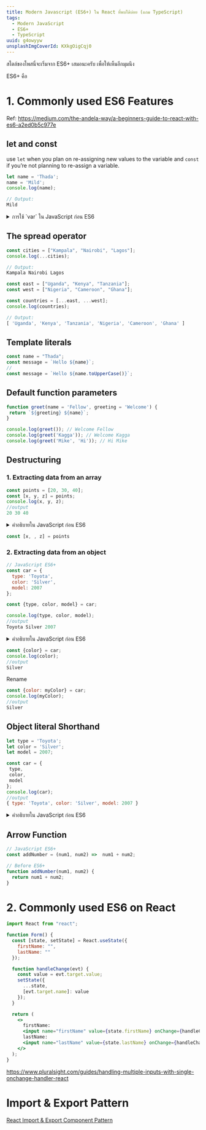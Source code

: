 ```yaml
---
title: Modern Javascript (ES6+) ใน React ที่พบได้บ่อย (แถม TypeScript)
tags:
  - Modern JavaScript
  - ES6+
  - TypeScript
uuid: g4owyyw
unsplashImgCoverId: KXkgOigCqj0
---
```


สไตล์ของโพสนี่จะเริ่มจาก ES6+ เสมอนะครับ เพื่อให้เห็นอีกมุมนึง

ES6+ คือ

# 1. Commonly used ES6 Features

Ref: https://medium.com/the-andela-way/a-beginners-guide-to-react-with-es6-a2ed0b5c977e

## let and const

use `let` when you plan on re-assigning new values to the variable and `const` if you’re not planning to re-assign a variable.

```js
let name = 'Thada';
name = 'Mild';
console.log(name);

// Output:
Mild
```

<details>
<summary>การใช้ `var` ใน JavaScript ก่อน ES6</summary>

`var` is always global scope.

</details>

## The spread operator
```js
const cities = ["Kampala", "Nairobi", "Lagos"];
console.log(...cities);

// Output:
Kampala Nairobi Lagos
```

```js
const east = ["Uganda", "Kenya", "Tanzania"];
const west = ["Nigeria", "Cameroon", "Ghana"];

const countries = [...east, ...west];
console.log(countries);

// Output:
[ 'Uganda', 'Kenya', 'Tanzania', 'Nigeria', 'Cameroon', 'Ghana' ]
```
## Template literals

```js
const name = "Thada";
const message = `Hello ${name}`;
//
const message = `Hello ${name.toUpperCase()}`;
```



## Default function parameters

```js
function greet(name = 'Fellow', greeting = 'Welcome') {
 return `${greeting} ${name}`;
}

console.log(greet()); // Welcome Fellow
console.log(greet('Kagga')); // Welcome Kagga
console.log(greet('Mike', 'Hi')); // Hi Mike
```

## Destructuring

### 1. Extracting data from an array

```js
const points = [20, 30, 40];
const [x, y, z] = points;
console.log(x, y, z);
//output
20 30 40
```

<details>
<summary>คำอธิบายใน JavaScript ก่อน ES6</summary>

```js
const points = [20, 30, 40];
const x = points[0];
const y = points[1];
const z = points[2];
console.log(x, y, z);

//output
20 30 40
```

</details>

```js
const [x, , z] = points
```
### 2. Extracting data from an object

```js
// JavaScript ES6+
const car = {
  type: 'Toyota',
  color: 'Silver',
  model: 2007
};

const {type, color, model} = car;

console.log(type, color, model);
//output
Toyota Silver 2007
```

<details>
<summary>คำอธิบายใน JavaScript ก่อน ES6</summary>

```js
// Before ES6+
const car = {
  type: 'Toyota',
  color: 'Silver',
  model: 2007
  };

const type = car.type;
const color = car.color;
const model = car.model;

console.log(type, color, model);
//output
Toyota Silver 2007
```

</details>

```js
const {color} = car;
console.log(color);
//output
Silver
```

Rename

```js
const {color: myColor} = car;
console.log(myColor);
//output
Silver
```

## Object literal Shorthand

```js
let type = 'Toyota';
let color = 'Silver';
let model = 2007;

const car = {
 type,
 color,
 model
};
console.log(car);
//output
{ type: 'Toyota', color: 'Silver', model: 2007 }
```

<details>
<summary>คำอธิบายใน JavaScript ก่อน ES6</summary>

```js
// Before ES6+
const car = {
  type: type,
  color: color,
  model: model,
};
```

</details>

## Arrow Function

```js
// JavaScript ES6+
const addNumber = (num1, num2) =>  num1 + num2;

// Before ES6+
function addNumber(num1, num2) {
  return num1 + num2;
}
```


# 2. Commonly used ES6 on React

```jsx
import React from "react";

function Form() {
  const [state, setState] = React.useState({
    firstName: "",
    lastName: ""
  });

  function handleChange(evt) {
    const value = evt.target.value;
    setState({
      ...state,
      [evt.target.name]: value
    });
  }

  return (
    <>
      firstName:
      <input name="firstName" value={state.firstName} onChange={handleChange} />
      lastName:
      <input name="lastName" value={state.lastName} onChange={handleChange} />
    </>
  );
}
```

https://www.pluralsight.com/guides/handling-multiple-inputs-with-single-onchange-handler-react

# Import & Export Pattern

[React Import & Export Component Pattern](/react-import-export-component-pattern-whaab42/)
